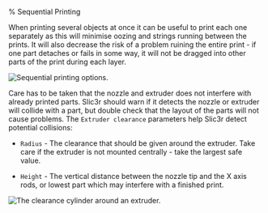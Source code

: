 % Sequential Printing

When printing several objects at once it can be useful to print each one
separately as this will minimise oozing and strings running between the
prints. It will also decrease the risk of a problem ruining the entire
print - if one part detaches or fails in some way, it will not be
dragged into other parts of the print during each layer.

 ![Sequential printing
options.](images/sequential_printing_options.png "fig:")


Care has to be taken that the nozzle and extruder does not interfere
with already printed parts. Slic3r should warn if it detects the nozzle
or extruder will collide with a part, but double check that the layout
of the parts will not cause problems. The `Extruder clearance`
parameters help Slic3r detect potential collisions:

-   `Radius` - The clearance that should be given around the extruder.
    Take care if the extruder is not mounted centrally - take the
    largest safe value.

-   `Height` - The vertical distance between the nozzle tip and the X
    axis rods, or lowest part which may interfere with a finished print.

 ![The clearance cylinder around an
extruder.](images/extruder_clearance.jpg "fig:")

